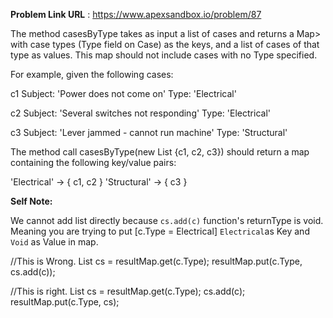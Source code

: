 **Problem Link URL** : https://www.apexsandbox.io/problem/87

The method casesByType takes as input a list of cases and returns a Map> with case types (Type field on Case) as the keys, and a list of cases of that type as values. This map should not include cases with no Type specified.

For example, given the following cases:


c1
Subject: 'Power does not come on'
Type: 'Electrical'


c2
Subject: 'Several switches not responding'
Type: 'Electrical'


c3
Subject: 'Lever jammed - cannot run machine'
Type: 'Structural'

The method call casesByType(new List {c1, c2, c3}) should return a map containing the following key/value pairs:


'Electrical' -> { c1, c2 }
'Structural' -> { c3 }

**Self Note:**

We cannot add list directly because `cs.add(c)` function's returnType is void. Meaning you are trying to put [c.Type = Electrical] `Electrical`as Key and `Void` as Value in map.

//This is Wrong.
List<Case> cs = resultMap.get(c.Type);
resultMap.put(c.Type, cs.add(c));  

//This is right.
List<Case> cs = resultMap.get(c.Type);
cs.add(c);
resultMap.put(c.Type, cs);